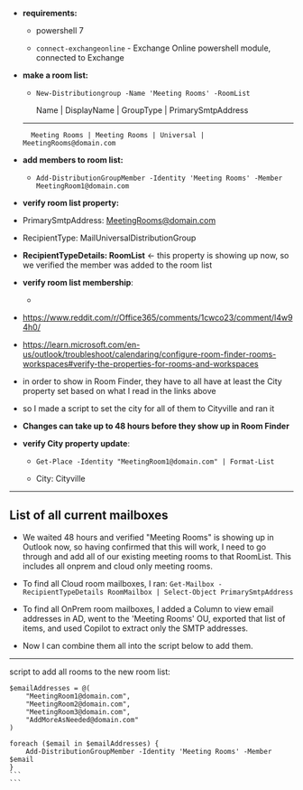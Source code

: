 * **requirements:**

	* powershell 7

	* `connect-exchangeonline` - Exchange Online powershell module, connected to Exchange

* **make a room list:**

	* `New-Distributiongroup -Name 'Meeting Rooms' -RoomList`

		Name |         DisplayName  | GroupType | PrimarySmtpAddress
    ----          -----------   --------- ------------------
		Meeting Rooms | Meeting Rooms | Universal | MeetingRooms@domain.com

* **add members to room list:**

	* `Add-DistributionGroupMember -Identity 'Meeting Rooms' -Member MeetingRoom1@domain.com`

* **verify room list property:**

* PrimarySmtpAddress: MeetingRooms@domain.com
* RecipientType: MailUniversalDistributionGroup
* **RecipientTypeDetails: RoomList** <- this property is showing up now, so we verified the member was added to the room list

* **verify room list membership**:

	* ```Get-DistributionGroupMember -Identity 'Meeting Rooms' | Select-Object Name, PrimarySmtpAddress

* https://www.reddit.com/r/Office365/comments/1cwco23/comment/l4w94h0/

* https://learn.microsoft.com/en-us/outlook/troubleshoot/calendaring/configure-room-finder-rooms-workspaces#verify-the-properties-for-rooms-and-workspaces

* in order to show in Room Finder, they have to all have at least the City property set based on what I read in the links above

* so I made a script to set the city for all of them to Cityville and ran it

* **Changes can take up to 48 hours before they show up in Room Finder**

* **verify City property update**:

	* `Get-Place -Identity "MeetingRoom1@domain.com" | Format-List`

	* City: Cityville

---

## List of all current mailboxes

* We waited 48 hours and verified "Meeting Rooms" is showing up in Outlook now, so having confirmed that this will work, I need to go through and add all of our existing meeting rooms to that RoomList. This includes all onprem and cloud only meeting rooms.

* To find all Cloud room mailboxes, I ran: `Get-Mailbox -RecipientTypeDetails RoomMailbox | Select-Object PrimarySmtpAddress`

* To find all OnPrem room mailboxes, I added a Column to view email addresses in AD, went to the 'Meeting Rooms' OU, exported that list of items, and used Copilot to extract only the SMTP addresses.

* Now I can combine them all into the script below to add them.

---

script to add all rooms to the new room list:

``````
$emailAddresses = @(
    "MeetingRoom1@domain.com",
    "MeetingRoom2@domain.com",
    "MeetingRoom3@domain.com",
    "AddMoreAsNeeded@domain.com"
)

foreach ($email in $emailAddresses) {
    Add-DistributionGroupMember -Identity 'Meeting Rooms' -Member $email
}
```
```
